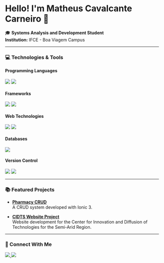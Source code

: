 # Hello! I'm Matheus Cavalcante Carneiro 👋

🎓 **Systems Analysis and Development Student**  
**Institution:** IFCE - Boa Viagem Campus  

---

### 💻 Technologies & Tools

#### Programming Languages
<p align="left">
  <img src="https://img.shields.io/badge/-Python-3776AB?style=for-the-badge&logo=python&logoColor=white" />
  <img src="https://img.shields.io/badge/-C-A8B9CC?style=for-the-badge&logo=c&logoColor=white" />
</p>

#### Frameworks
<p align="left">
  <img src="https://img.shields.io/badge/-Django-092E20?style=for-the-badge&logo=django&logoColor=white" />
  <img src="https://img.shields.io/badge/-Ionic-3880FF?style=for-the-badge&logo=ionic&logoColor=white" />
</p>

#### Web Technologies
<p align="left">
  <img src="https://img.shields.io/badge/-HTML5-E34F26?style=for-the-badge&logo=html5&logoColor=white" />
  <img src="https://img.shields.io/badge/-CSS3-1572B6?style=for-the-badge&logo=css3&logoColor=white" />
</p>

#### Databases
<p align="left">
  <img src="https://img.shields.io/badge/-SQL-4479A1?style=for-the-badge&logo=postgresql&logoColor=white" />
</p>

#### Version Control
<p align="left">
  <img src="https://img.shields.io/badge/-Git-F05032?style=for-the-badge&logo=git&logoColor=white" />
  <img src="https://img.shields.io/badge/-GitHub-181717?style=for-the-badge&logo=github&logoColor=white" />
</p>

---

### 📚 Featured Projects
- **[Pharmacy CRUD](https://github.com/MatheusCarneir0/App-Farmacia-Ionic)**  
  A CRUD system developed with Ionic 3.

- **[CIDTS Website Project](https://github.com/MatheusCarneir0/Projeto-Site-CIDTS)**  
  Website development for the Center for Innovation and Diffusion of Technologies for the Semi-Arid Region.

---

### 🔗 Connect With Me
<p align="left">
  <a href="https://www.linkedin.com/in/matheus-cavalcante-carneiro-443008308/" target="_blank">
    <img src="https://img.shields.io/badge/-LinkedIn-0077B5?style=for-the-badge&logo=linkedin&logoColor=white" />
  </a>
  <a href="mailto:matheus.carneiro07@aluno.ifce.edu.br">
    <img src="https://img.shields.io/badge/-Email-D14836?style=for-the-badge&logo=gmail&logoColor=white" />
  </a>
</p>
